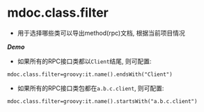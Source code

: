 # mdoc.class.filter

- 用于选择哪些类可以导出method(rpc)文档, 根据当前项目情况


***Demo***
 
 - 如果所有的RPC接口类都以`Client`结尾, 则可配置:
 
 ```properties
 mdoc.class.filter=groovy:it.name().endsWith("Client")
 ```

 - 如果所有的RPC接口类包都在`a.b.c.client`, 则可配置:
 
 ```properties
 mdoc.class.filter=groovy:it.name().startsWith("a.b.c.client")
 ```